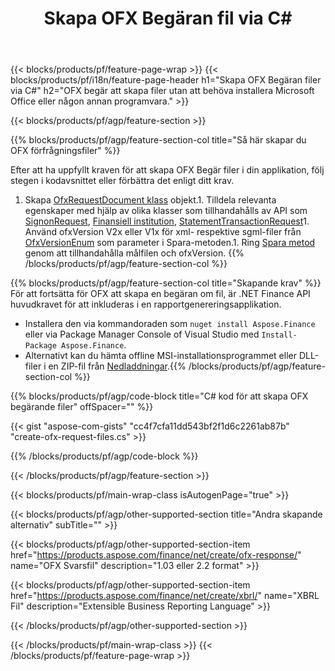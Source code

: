 ﻿---
title: Skapa OFX Begäran fil via C#
description: Exempelkod för att skapa OFX-begäran. Använd API exempelkod för generering av batch-OFX begärandefiler inom .NET-baserade applikationer. 
url: /sv/net/create/ofx-request/
family: finance
platformtag: net
feature: create
informat: OFX Request
outformat: 
otherformats: OFX Response
---
{{< blocks/products/pf/feature-page-wrap >}}
{{< blocks/products/pf/i18n/feature-page-header h1="Skapa OFX Begäran filer via C#" h2="OFX begär att skapa filer utan att behöva installera Microsoft Office eller någon annan programvara." >}}

{{< blocks/products/pf/agp/feature-section >}}

{{% blocks/products/pf/agp/feature-section-col title="Så här skapar du OFX förfrågningsfiler" %}}

Efter att ha uppfyllt kraven för att skapa OFX Begär filer i din applikation, följ stegen i kodavsnittet eller förbättra det enligt ditt krav.

1. Skapa [OfxRequestDocument klass](https://apireference.aspose.com/finance/net/aspose.finance.ofx/ofxrequestdocument) objekt.1. Tilldela relevanta egenskaper med hjälp av olika klasser som tillhandahålls av API som [SignonRequest](https://apireference.aspose.com/finance/net/aspose.finance.ofx.signon/signonrequest), [Finansiell institution](https://apireference.aspose.com/finance/net/aspose.finance.ofx.signon/financialinstitution), [StatementTransactionRequest](https://apireference.aspose.com/finance/net/aspose.finance.ofx.bank/statementtransactionrequest)1. Använd ofxVersion V2x eller V1x för xml- respektive sgml-filer från [OfxVersionEnum](https://apireference.aspose.com/finance/net/aspose.finance.ofx/ofxversionenum) som parameter i Spara-metoden.1. Ring [Spara metod](https://apireference.aspose.com/finance/net/aspose.finance.ofx/ofxrequestdocument/methods/save) genom att tillhandahålla målfilen och ofxVersion.
{{% /blocks/products/pf/agp/feature-section-col %}}

{{% blocks/products/pf/agp/feature-section-col title="Skapande krav" %}}
För att fortsätta för OFX att skapa en begäran om fil, är .NET Finance API huvudkravet för att inkluderas i en rapportgenereringsapplikation. 
- Installera den via kommandoraden som ```nuget install Aspose.Finance``` eller via Package Manager Console of Visual Studio med ```Install-Package Aspose.Finance```.
- Alternativt kan du hämta offline MSI-installationsprogrammet eller DLL-filer i en ZIP-fil från [Nedladdningar](https://downloads.aspose.com/finance/net).{{% /blocks/products/pf/agp/feature-section-col %}}

{{% blocks/products/pf/agp/code-block title="C# kod för att skapa OFX begärande filer" offSpacer="" %}}

{{< gist "aspose-com-gists" "cc4f7cfa11dd543bf2f1d6c2261ab87b" "create-ofx-request-files.cs" >}}

{{% /blocks/products/pf/agp/code-block %}}

{{< /blocks/products/pf/agp/feature-section >}}

{{< blocks/products/pf/main-wrap-class isAutogenPage="true" >}}

{{< blocks/products/pf/agp/other-supported-section title="Andra skapande alternativ" subTitle="" >}}

{{< blocks/products/pf/agp/other-supported-section-item href="https://products.aspose.com/finance/net/create/ofx-response/" name="OFX Svarsfil" description="1.03 eller 2.2 format" >}}

{{< blocks/products/pf/agp/other-supported-section-item href="https://products.aspose.com/finance/net/create/xbrl/" name="XBRL Fil" description="Extensible Business Reporting Language" >}}


{{< /blocks/products/pf/agp/other-supported-section >}}

{{< /blocks/products/pf/main-wrap-class >}}
{{< /blocks/products/pf/feature-page-wrap >}}